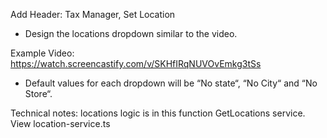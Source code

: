 Add Header: Tax Manager, Set Location

- Design the locations dropdown similar to the video.

Example Video: https://watch.screencastify.com/v/SKHfIRqNUVOvEmkg3tSs

- Default values for each dropdown will be “No state“, “No City“ and “No Store“.

Technical notes: locations logic is in this function GetLocations service. View location-service.ts
